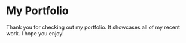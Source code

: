# My Portfolio

Thank you for checking out my portfolio. It showcases all of my recent work. I hope you enjoy!

